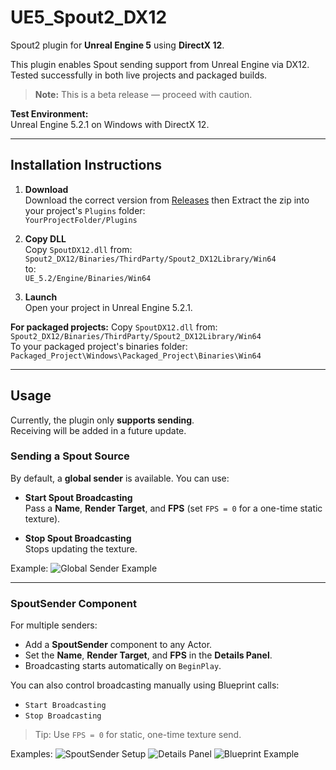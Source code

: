 # UE5_Spout2_DX12

Spout2 plugin for **Unreal Engine 5** using **DirectX 12**.

This plugin enables Spout sending support from Unreal Engine via DX12.  
Tested successfully in both live projects and packaged builds.  
> **Note:** This is a beta release — proceed with caution.

**Test Environment:**  
Unreal Engine 5.2.1 on Windows with DirectX 12.

---

## Installation Instructions

1. **Download**  
   Download the correct version from [Releases](https://github.com/GPUbrainStorm/UE5_Spout2_DX12/releases) then Extract the zip into your project's `Plugins` folder:  
   `YourProjectFolder/Plugins`

2. **Copy DLL**  
   Copy `SpoutDX12.dll` from:  
   `Spout2_DX12/Binaries/ThirdParty/Spout2_DX12Library/Win64`  
   to:  
   `UE_5.2/Engine/Binaries/Win64`

3. **Launch**  
   Open your project in Unreal Engine 5.2.1.

**For packaged projects:**
Copy `SpoutDX12.dll` from:  
   `Spout2_DX12/Binaries/ThirdParty/Spout2_DX12Library/Win64`  
To your packaged project's binaries folder:  
   `Packaged_Project\Windows\Packaged_Project\Binaries\Win64`

---

## Usage

Currently, the plugin only **supports sending**.  
Receiving will be added in a future update.

### Sending a Spout Source

By default, a **global sender** is available. You can use:

- **Start Spout Broadcasting**  
  Pass a **Name**, **Render Target**, and **FPS** (set `FPS = 0` for a one-time static texture).

- **Stop Spout Broadcasting**  
  Stops updating the texture.

Example:
![Global Sender Example](https://github.com/user-attachments/assets/81508aae-386d-43a1-b79c-cd229edb7fc3)

---

### SpoutSender Component

For multiple senders:

- Add a **SpoutSender** component to any Actor.
- Set the **Name**, **Render Target**, and **FPS** in the **Details Panel**.
- Broadcasting starts automatically on `BeginPlay`.

You can also control broadcasting manually using Blueprint calls:
- `Start Broadcasting`
- `Stop Broadcasting`

> Tip: Use `FPS = 0` for static, one-time texture send.

Examples:
![SpoutSender Setup](https://github.com/user-attachments/assets/d18743bb-dab0-4911-a078-d93a9754379b)
![Details Panel](https://github.com/user-attachments/assets/e8f0c3ef-590b-46ab-8c72-0596b09f7906)
![Blueprint Example](https://github.com/user-attachments/assets/86f2fce1-ffb2-47d6-94f5-4f6561b53ad3)
